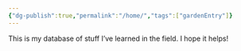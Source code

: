 ```yaml
---
{"dg-publish":true,"permalink":"/home/","tags":["gardenEntry"]}
---
```


This is my database of stuff I’ve learned in the field.  I hope it helps!